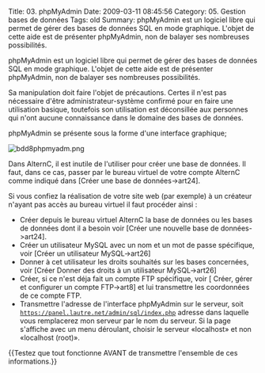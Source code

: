 Title: 03. phpMyAdmin 
Date: 2009-03-11 08:45:56
Category: 05. Gestion bases de données
Tags: old
Summary: phpMyAdmin est un logiciel libre qui permet de gérer des bases de données SQL en mode graphique. L'objet de cette aide est de présenter phpMyAdmin, non de balayer ses nombreuses possibilités.

phpMyAdmin est un logiciel libre qui permet de gérer des bases de données SQL en mode graphique. L'objet de cette aide est de présenter phpMyAdmin, non de balayer ses nombreuses possibilités.

Sa manipulation doit faire l'objet de précautions. Certes il n'est pas nécessaire d'être administrateur-système confirmé pour en faire une utilisation basique, toutefois son utilisation est déconsillée aux personnes qui n'ont aucune connaissance dans le domaine des bases de données.

phpMyAdmin se présente sous la forme d'une interface graphique;

<img src="/img/bdd8phpmyadm.png" title="to complete" alt="bdd8phpmyadm.png" />

Dans AlternC, il est inutile de l'utiliser pour créer une base de données. Il faut, dans ce cas, passer par le bureau virtuel de votre compte AlternC comme indiqué dans [Créer une base de données->art24].

Si vous confiez la réalisation de votre site web (par exemple) à un créateur n'ayant pas accès au bureau virtuel il faut procéder ainsi :

 - Créer depuis le bureau virtuel AlternC la base de données ou les bases de données dont il a besoin voir [Créer une nouvelle base de données->art24].
 - Créer un utilisateur MySQL avec un nom et un mot de passe spécifique, voir [Créer un utilisateur MySQL->art26]
 - Donner à cet utilisateur les droits souhaités sur les bases concernées, voir [Créer Donner des droits à un utilisateur MySQL->art26] 
 - Créer, si ce n'est déja fait un compte FTP spécifique,  voir [ Créer, gérer et configurer un compte FTP->art8] et lui transmettre les coordonnées de ce compte FTP.
 - Transmettre l'adresse de l'interface phpMyAdmin sur le serveur, soit 
<code>https://panel.lautre.net/admin/sql/index.php</code> adresse dans laquelle vous remplacerez mon serveur par le nom du serveur. Si la page s'affiche avec un menu déroulant, choisir le serveur «localhost» et non «localhost (root)».

{{Testez que tout fonctionne AVANT de transmettre l'ensemble de ces informations.}}
